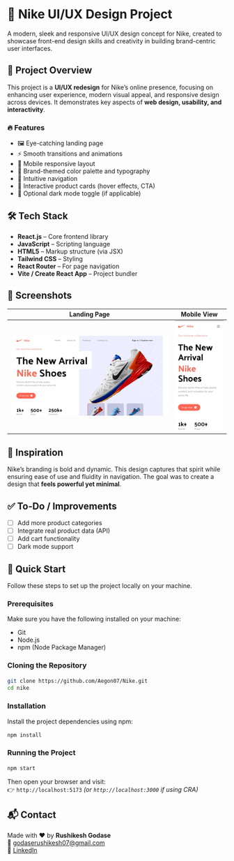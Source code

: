 # 👟 Nike UI/UX Design Project

A modern, sleek and responsive UI/UX design concept for Nike, created to showcase front-end design skills and creativity in building brand-centric user interfaces.

## 🚀 Project Overview

This project is a **UI/UX redesign** for Nike’s online presence, focusing on enhancing user experience, modern visual appeal, and responsive design across devices. It demonstrates key aspects of **web design, usability, and interactivity**.

### 🔥 Features

- 🖼️ Eye-catching landing page  
- ⚡ Smooth transitions and animations  
- 📱 Mobile responsive layout  
- 🎨 Brand-themed color palette and typography  
- 🧭 Intuitive navigation  
- 🛒 Interactive product cards (hover effects, CTA)  
- 🌙 Optional dark mode toggle (if applicable)  

## 🛠️ Tech Stack

- **React.js** – Core frontend library  
- **JavaScript** – Scripting language  
- **HTML5** – Markup structure (via JSX)  
- **Tailwind CSS** – Styling  
- **React Router** – For page navigation  
- **Vite / Create React App** – Project bundler  

## 📸 Screenshots

| Landing Page | Mobile View |
|--------------|-------------|
| ![Landing Page](./screenshots/Landing.png) | ![Mobile View](./screenshots/Mobile.png) |

## 🧠 Inspiration

Nike’s branding is bold and dynamic. This design captures that spirit while ensuring ease of use and fluidity in navigation. The goal was to create a design that **feels powerful yet minimal**.

## ✅ To-Do / Improvements

- [ ] Add more product categories  
- [ ] Integrate real product data (API)  
- [ ] Add cart functionality  
- [ ] Dark mode support  

## 🤸 Quick Start

Follow these steps to set up the project locally on your machine.

### Prerequisites

Make sure you have the following installed on your machine:
- Git  
- Node.js  
- npm (Node Package Manager)  

### Cloning the Repository

```bash
git clone https://github.com/Aegon07/Nike.git
cd nike
```

### Installation

Install the project dependencies using npm:

```bash
npm install
```

### Running the Project

```bash
npm start
```

Then open your browser and visit:  
👉 `http://localhost:5173` *(or `http://localhost:3000` if using CRA)*


## 📬 Contact

Made with ❤️ by **Rushikesh Godase**  
📧 [godaserushikesh07@gmail.com](mailto:godaserushikesh07@gmail.com)  
🔗 [LinkedIn](https://www.linkedin.com/in/rushikesh-vijay-godase07)


